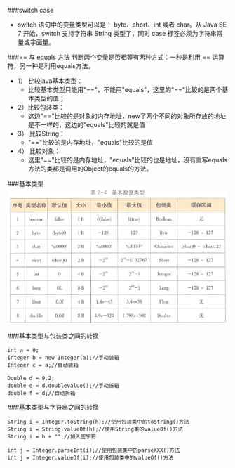 ###switch case
- switch 语句中的变量类型可以是： byte、short、int 或者 char。从 Java SE 7 开始，switch 支持字符串 String 类型了，同时 case 标签必须为字符串常量或字面量。

###== 与 equals 方法
判断两个变量是否相等有两种方式：一种是利用 == 运算符，另一种是利用equals方法。
- 1） 比较java基本类型：
    - 比较基本类型只能用"=="，不能用"equals"，这里的"=="比较的是两个基本类型的值；
- 2）比较包装类：
    - 这边"=="比较的是对象的内存地址，new了两个不同的对象所存放的地址是不一样的，这边的"equals"比较的就是值
- 3） 比较String：
    - "=="比较的是内存地址，"equals"比较的是值
- 4） 比较对象：
    - 这里"=="比较的是内存地址，"equals"比较的也是地址，没有重写equals方法的类都是调用的Object的equals的方法。

###基本类型
![](基本数据类型.png)

###基本类型与包装类之间的转换
```aidl
int a = 0;
Integer b = new Integer(a);//手动装箱
Integer c = a;//自动装箱
```
```aidl
Double d = 9.2;
double e = d.doubleValue();//手动拆箱
double f = d;//自动拆箱
```

###基本类型与字符串之间的转换
```aidl
String i = Integer.toString(h);//使用包装类中的toString()方法
String i = String.valueOf(h);//使用String类的valueOf()方法
String i = h + "";//加入空字符
```
```aidl
int j = Integer.parseInt(i);//使用包装类中的parseXXX()方法
int j = Integer.valueOf(i);//使用包装类中的valueOf()方法
```
